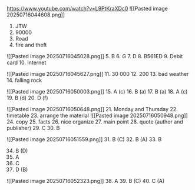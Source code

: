 https://www.youtube.com/watch?v=L9PtKraXDc0
![[Pasted image 20250716044608.png]]
1. JTW
2. 90000
3. Road
4. fire and theft

![[Pasted image 20250716045028.png]]
5. B
6. G
7. D
8. B561ED
9. Debit card
10. Internet

![[Pasted image 20250716045627.png]]
11. 30 000
12. 200
13. bad weather
14. falling rock

![[Pasted image 20250716050003.png]]
15. A (c)
16. B (a)
17. B (a)
18. A (c)
19. B (d)
20. D (f)

![[Pasted image 20250716050648.png]]
21. Monday and Thursday
22. timetable
23. arrange the material
![[Pasted image 20250716050948.png]]
24. copy
25. facts
26. nice organize
27. main point
28. quote (author and publisher)
29. C
30. B

![[Pasted image 20250716051559.png]]
31. B (C)
32. B (A)
33. B

34. B (D)
35. A
36. C
37. D (B)

![[Pasted image 20250716052323.png]]
38. A
39. B (C)
40. C (A)
